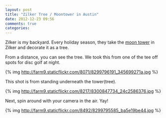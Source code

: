 ```yaml
---
layout: post
title: "Zilker Tree / Moontower in Austin"
date: 2012-12-23 09:56
comments: true
categories: 
---
```

Zilker is my backyard. Every holiday season, they take the [moon tower](http://en.wikipedia.org/wiki/Moonlight_tower) in Zilker and decorate it as a tree.

From a distance, you can see the tree. We took this from one of the tee off spots for disc golf at night.

{% img http://farm9.staticflickr.com/8071/8299796191_345699271a.jpg %}

This shot is from standing underneath the tower(tree).

{% img http://farm9.staticflickr.com/8217/8300847734_24c2586376.jpg %}

Next, spin around with your camera in the air. Yay!

{% img http://farm9.staticflickr.com/8492/8299795585_ba5e19be44.jpg %}

